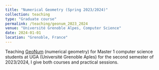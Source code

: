 ```yaml
---
title: "Numerical Geometry (Spring 2023/2024)"
collection: teaching
type: "Graduate course"
permalink: /teaching/geonum_2023_2024
venue: "Université Grenoble Alpes, Computer Science"
date: 2024-01-01
location: "Grenoble, France"
---
```


Teaching [GeoNum](https://geonum.gricad-pages.univ-grenoble-alpes.fr/geonum-pages/) (numerical geometry) for Master 1 computer science students at UGA (Université Grenoble Aples) for the second semester of 2023/2024, I give both courses and practical sessions.
